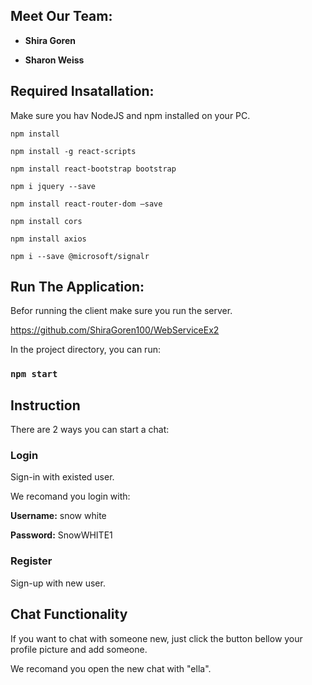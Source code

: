 ## Meet Our Team:

- **Shira Goren** 

- **Sharon Weiss** 

## Required Insatallation:

Make sure you hav NodeJS and npm installed on your PC.


`npm install`

`npm install -g react-scripts`

`npm install react-bootstrap bootstrap`

`npm i jquery --save`

`npm install react-router-dom –save`

`npm install cors`

`npm install axios`

`npm i --save @microsoft/signalr`


## Run The Application:

Befor running the client make sure you run the server.

https://github.com/ShiraGoren100/WebServiceEx2

In the project directory, you can run:

### `npm start`

## Instruction

There are 2 ways you can start a chat:

### Login

Sign-in with existed user. 

We recomand you login with:

**Username:** snow white 

**Password:** SnowWHITE1

### Register

Sign-up with new user.


## Chat Functionality 


If you want to chat with someone new, just click the button bellow your profile picture and add someone.

We recomand you open the new chat with "ella".
